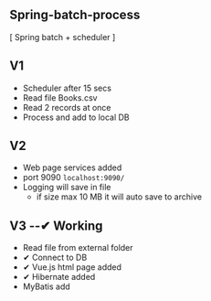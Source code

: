 ## Spring-batch-process
[ Spring batch + scheduler ]

## V1
* Scheduler after 15 secs
* Read file Books.csv
* Read 2 records at once
* Process and add to local DB

## V2
* Web page services added
* port 9090
``localhost:9090/``
* Logging will save in file 
  * if size max 10 MB it will auto save to archive

## V3 --✔ Working
* Read file from external folder
* ✔  Connect to DB
* ✔ Vue.js html page added
* ✔ Hibernate added
* MyBatis add
